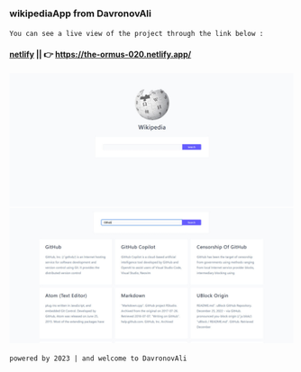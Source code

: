### wikipediaApp from DavronovAli
`You can see a live view of the project through the link below :`
#### [netlify](https://the-ormus-020.netlify.app/) || 👉 https://the-ormus-020.netlify.app/
![reminderApp](/img/img-1.jpg)
![reminderApp](/img/img-2.jpg)

`powered by 2023 | and welcome to DavronovAli`